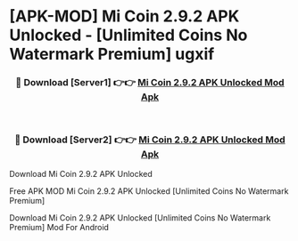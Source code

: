 # [APK-MOD] Mi Coin 2.9.2 APK Unlocked - [Unlimited Coins No Watermark Premium] ugxif



<div align="center">
<h3>🔴 Download [Server1] 👉👉 <a href="https://momento.my/?title=Mi_Coin_2.9.2_APK_Unlocked">Mi Coin 2.9.2 APK Unlocked Mod Apk</a></h3><br>

<h3>🔴 Download [Server2] 👉👉 <a href="https://momento.my/?title=Mi_Coin_2.9.2_APK_Unlocked">Mi Coin 2.9.2 APK Unlocked Mod Apk</a></h3>
</div>



Download Mi Coin 2.9.2 APK Unlocked 

Free APK MOD Mi Coin 2.9.2 APK Unlocked [Unlimited Coins No Watermark Premium]

Download Mi Coin 2.9.2 APK Unlocked [Unlimited Coins No Watermark Premium] Mod For Android

